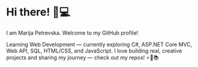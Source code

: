 # Hi there! 👋💻
I am Marija Petrevska. Welcome to my GitHub profile!

Learning Web Development — currently exploring C#, ASP.NET Core MVC, Web API, SQL, HTML/CSS, and JavaScript. 
I love building real, creative projects and sharing my journey — check out my repos! ⭐🌸📚

